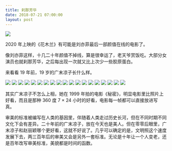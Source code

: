 ```yaml
---
title: 刹那芳华
date: 2018-07-21 07:00:00
layout: post
---
```


![](https://cdn.maintao.com/blog/img/2018/timing-beauty/liuyifei.jpg)

2020 年上映的《花木兰》有可能是刘亦菲最后一部颜值在线的电影了。

像刘亦菲这样，十几二十年颜值不掉线，算是很幸运了，老天爷赏饭吃。大部分女演员也就刹那芳华，之后每出现一次就又比上次少一些胶原蛋白。

来看看 19 年前，19 岁的广末凉子长什么样。

![](https://cdn.maintao.com/blog/img/2018/timing-beauty/1.jpg)
![](https://cdn.maintao.com/blog/img/2018/timing-beauty/2.jpg)
![](https://cdn.maintao.com/blog/img/2018/timing-beauty/3.jpg)
![](https://cdn.maintao.com/blog/img/2018/timing-beauty/4.jpg)
![](https://cdn.maintao.com/blog/img/2018/timing-beauty/5.jpg)
![](https://cdn.maintao.com/blog/img/2018/timing-beauty/6.jpg)
![](https://cdn.maintao.com/blog/img/2018/timing-beauty/7.jpg)
![](https://cdn.maintao.com/blog/img/2018/timing-beauty/8.jpg)
![](https://cdn.maintao.com/blog/img/2018/timing-beauty/9.jpg)
![](https://cdn.maintao.com/blog/img/2018/timing-beauty/10.jpg)
![](https://cdn.maintao.com/blog/img/2018/timing-beauty/11.jpg)
![](https://cdn.maintao.com/blog/img/2018/timing-beauty/12.jpg)
![](https://cdn.maintao.com/blog/img/2018/timing-beauty/13.jpg)
![](https://cdn.maintao.com/blog/img/2018/timing-beauty/14.jpg)
![](https://cdn.maintao.com/blog/img/2018/timing-beauty/15.jpg)
![](https://cdn.maintao.com/blog/img/2018/timing-beauty/16.jpg)
![](https://cdn.maintao.com/blog/img/2018/timing-beauty/17.jpg)
![](https://cdn.maintao.com/blog/img/2018/timing-beauty/18.jpg)
![](https://cdn.maintao.com/blog/img/2018/timing-beauty/19.jpg)


其实广末凉子不怎么上相，她在 1999 年拍的电影《秘密》，明显电影里比照片上好看，而且是那种 360 度 7 × 24 小时的好看，电影每一帧都可以直接放进写真。

审美的标准被编写在人类的基因里，伴随着人类走过历史长河，但在不同时期不同文化下会有差异。二十年前的广末凉子，放在今天也是美人。但在零零后眼里，广末凉子和赵丽颖哪个更好看，这就不好说了。几乎可以确定的是，文明照这个速度发展下去，两三百年后的审美又会是另外一套标准。无论是十年让一个人变老，还是百年改写审美标准，美貌都是时间的函数。
